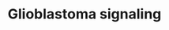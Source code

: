 ---
annotations:
- id: PW:0000965
  parent: signaling pathway
  type: Pathway Ontology
  value: phosphatidylinositol 3-kinase class II signaling pathway
- id: PW:0000711
  parent: disease pathway
  type: Pathway Ontology
  value: glioma pathway
- id: PW:0000328
  parent: signaling pathway
  type: Pathway Ontology
  value: fibroblast growth factor signaling pathway
- id: CL:0000030
  parent: native cell
  type: Cell Type Ontology
  value: glioblast
- id: DOID:3068
  parent: disease of cellular proliferation
  type: Disease Ontology
  value: glioblastoma
- id: PW:0000170
  parent: signaling pathway
  type: Pathway Ontology
  value: epidermal growth factor/neuregulin signaling pathway
- id: PW:0000102
  parent: signaling pathway
  type: Pathway Ontology
  value: the extracellular signal-regulated Raf/Mek/Erk signaling pathway
- id: PW:0000963
  parent: signaling pathway
  type: Pathway Ontology
  value: phosphatidylinositol 3-kinase class I signaling pathway
- id: PW:0000387
  parent: signaling pathway
  type: Pathway Ontology
  value: Arf family mediated signaling pathway
- id: PW:0000840
  parent: signaling pathway
  type: Pathway Ontology
  value: protein kinase C (PKC) signaling pathway
- id: DOID:162
  parent: disease of cellular proliferation
  type: Disease Ontology
  value: cancer
- id: PW:0000718
  parent: regulatory pathway
  type: Pathway Ontology
  value: p53 signaling pathway
- id: DOID:1319
  parent: central nervous system disease
  type: Disease Ontology
  value: brain cancer
authors:
- AlexanderPico
- MaintBot
- Ddigles
- Mkutmon
- Khanspers
- Egonw
- Elisson nl
- Fehrhart
- Eweitz
citedin:
- link: PMC9015122
  title: Understanding signaling and metabolic paths using semantified and harmonized
    information about biological interactions (2022)
- link: PMC8523993
  title: Performance Assessment of the Network Reconstruction Approaches on Various
    Interactomes (2021)
- link: PMC6961668
  title: The double dealing of cyclin D1 (2020)
- link: PMC6137293
  title: Shared Biological Pathways Between Alzheimer’s Disease and Ischemic Stroke
    (2018)
- link: PMC9614744
  title: Shared mechanisms and crosstalk of COVID-19 and osteoporosis via vitamin
    D (2022)
- link: 10.47717/turkjsurg.2025.2025-3-33
  title: 'Genetic profiling and pathway analysis in bladder carcinoma: Implications
    for therapeutic targeting (2025)'
communities:
- ExRNA
description: 'The most frequently altered genes in glioblastoma. This pathway originally
  accompanied the 2008 Nature publication on the comprehensive genomic characterization
  of human glioblastoma genes and core pathways by TCGA, The Cancer Genome Atlas (see
  Bibliography).  Assembled from literature and public pathway database resources,
  this representation can easily be kept up to date at WikiPathways.org.  Sources:
  [cBio Cancer Genomics Portal](http://cbio.mskcc.org/cancergenomics/gbm/pathways/GBM_pathway_20080708.pdf)  Proteins
  on this pathway have targeted assays available via the [CPTAC Assay Portal](https://assays.cancer.gov/available_assays?wp_id=WP2261)'
last-edited: 2025-03-09
ndex: 1210e69a-8b64-11eb-9e72-0ac135e8bacf
organisms:
- Homo sapiens
redirect_from:
- /index.php/Pathway:WP2261
- /instance/WP2261
- /instance/WP2261_r137778
revision: r137778
schema-jsonld:
- '@context': https://schema.org/
  '@id': https://wikipathways.github.io/pathways/WP2261.html
  '@type': Dataset
  creator:
    '@type': Organization
    name: WikiPathways
  description: 'The most frequently altered genes in glioblastoma. This pathway originally
    accompanied the 2008 Nature publication on the comprehensive genomic characterization
    of human glioblastoma genes and core pathways by TCGA, The Cancer Genome Atlas
    (see Bibliography).  Assembled from literature and public pathway database resources,
    this representation can easily be kept up to date at WikiPathways.org.  Sources:
    [cBio Cancer Genomics Portal](http://cbio.mskcc.org/cancergenomics/gbm/pathways/GBM_pathway_20080708.pdf)  Proteins
    on this pathway have targeted assays available via the [CPTAC Assay Portal](https://assays.cancer.gov/available_assays?wp_id=WP2261)'
  keywords:
  - AKT1
  - AKT2
  - AKT3
  - ARAF
  - ARF
  - ATM
  - BRAF
  - BRCA1
  - BRCA2
  - CBL
  - CCND1
  - CCND2
  - CCNE1
  - CDK2
  - CDK4
  - CDK6
  - CDKN1A
  - CDKN1B
  - CDKN2B
  - CDKN2C
  - E2F1
  - EGFR
  - EP300
  - ERBB2
  - ERBB3
  - ERRFI1
  - FGFR1
  - FGFR2
  - FOXO1
  - FOXO3
  - FOXO4
  - GAB1
  - GRB2
  - HRAS
  - IGF1R
  - IRS1
  - KRAS
  - LPA
  - MAP2K1
  - MAP2K2
  - MAP2K3
  - MAP2K4
  - MAP2K5
  - MAP2K6
  - MAP2K7
  - MAPK1
  - MAPK3
  - MDM2
  - MDM4
  - MET
  - MSH6
  - NF1
  - NRAS
  - P16
  - PDGFRA
  - PDGFRB
  - PDPK1
  - PI(3)P
  - PIK3C2A
  - PIK3C2B
  - PIK3C2G
  - PIK3CA
  - PIK3CB
  - PIK3CD
  - PIK3CG
  - PIK3R1
  - PIK3R2
  - PIP3
  - PLCG1
  - PLCG2
  - PRKCA
  - PRKCB
  - PRKCD
  - PRKCG
  - PRKCH
  - PRKCI
  - PRKCQ
  - PRKCZ
  - PTEN
  - RAF1
  - RB1
  - SPRY2
  - SRC
  - TP53
  - TSC1
  - TSC2
  license: CC0
  name: Glioblastoma signaling
seo: CreativeWork
title: Glioblastoma signaling
wpid: WP2261
---